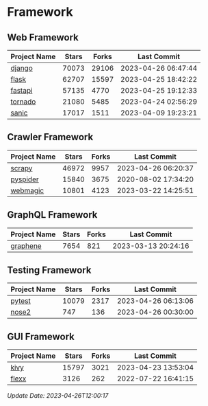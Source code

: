 # Framework

## Web Framework
| Project Name | Stars | Forks | Last Commit |
| ------------ | ----- | ----- | ----------- |
| [django](https://github.com/django/django) | 70073 | 29106 | 2023-04-26 06:47:44 |
| [flask](https://github.com/pallets/flask) | 62707 | 15597 | 2023-04-25 18:42:22 |
| [fastapi](https://github.com/tiangolo/fastapi) | 57135 | 4770 | 2023-04-25 19:12:33 |
| [tornado](https://github.com/tornadoweb/tornado) | 21080 | 5485 | 2023-04-24 02:56:29 |
| [sanic](https://github.com/sanic-org/sanic) | 17017 | 1511 | 2023-04-09 19:23:21 |

## Crawler Framework
| Project Name | Stars | Forks | Last Commit |
| ------------ | ----- | ----- | ----------- |
| [scrapy](https://github.com/scrapy/scrapy) | 46972 | 9957 | 2023-04-26 06:20:37 |
| [pyspider](https://github.com/binux/pyspider) | 15840 | 3675 | 2020-08-02 17:34:20 |
| [webmagic](https://github.com/code4craft/webmagic) | 10801 | 4123 | 2023-03-22 14:25:51 |

## GraphQL Framework
| Project Name | Stars | Forks | Last Commit |
| ------------ | ----- | ----- | ----------- |
| [graphene](https://github.com/graphql-python/graphene) | 7654 | 821 | 2023-03-13 20:24:16 |

## Testing Framework
| Project Name | Stars | Forks | Last Commit |
| ------------ | ----- | ----- | ----------- |
| [pytest](https://github.com/pytest-dev/pytest) | 10079 | 2317 | 2023-04-26 06:13:06 |
| [nose2](https://github.com/nose-devs/nose2) | 747 | 136 | 2023-04-26 00:30:00 |

## GUI Framework
| Project Name | Stars | Forks | Last Commit |
| ------------ | ----- | ----- | ----------- |
| [kivy](https://github.com/kivy/kivy) | 15797 | 3021 | 2023-04-23 13:53:04 |
| [flexx](https://github.com/flexxui/flexx) | 3126 | 262 | 2022-07-22 16:41:15 |

*Update Date: 2023-04-26T12:00:17*